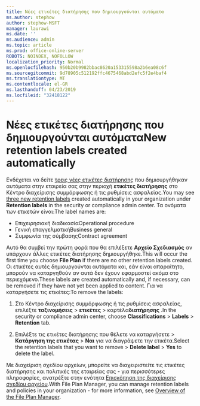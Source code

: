 ```yaml
---
title: Νέες ετικέτες διατήρησης που δημιουργούνται αυτόματα
ms.author: stephow
author: stephow-MSFT
manager: laurawi
ms.date: ''
ms.audience: admin
ms.topic: article
ms.prod: office-online-server
ROBOTS: NOINDEX, NOFOLLOW
localization_priority: Normal
ms.openlocfilehash: 950b20b9982bbac8620a153315598a2b6ea08c6f
ms.sourcegitcommit: 9d78905c512192ffc4675468abd2efc5f2e4baf4
ms.translationtype: MT
ms.contentlocale: el-GR
ms.lasthandoff: 04/23/2019
ms.locfileid: "32418122"
---
```

# <a name="new-retention-labels-created-automatically"></a><span data-ttu-id="71505-102">Νέες ετικέτες διατήρησης που δημιουργούνται αυτόματα</span><span class="sxs-lookup"><span data-stu-id="71505-102">New retention labels created automatically</span></span>

<span data-ttu-id="71505-103">Ενδέχεται να δείτε [τρεις νέες ετικέτες διατήρησης](https://docs.microsoft.com/en-us/office365/securitycompliance/file-plan-manager#default-retention-labels-and-label-policy) που δημιουργήθηκαν αυτόματα στην εταιρεία σας στην περιοχή **ετικέτες διατήρησης** στο Κέντρο διαχείρισης συμμόρφωσης ή τις ρυθμίσεις ασφαλείας.</span><span class="sxs-lookup"><span data-stu-id="71505-103">You may see [three new retention labels](https://docs.microsoft.com/en-us/office365/securitycompliance/file-plan-manager#default-retention-labels-and-label-policy) created automatically in your organization under **Retention labels** in the security or compliance admin center.</span></span> <span data-ttu-id="71505-104">Τα ονόματα των ετικετών είναι:</span><span class="sxs-lookup"><span data-stu-id="71505-104">The label names are:</span></span>

- <span data-ttu-id="71505-105">Επιχειρησιακή διαδικασία</span><span class="sxs-lookup"><span data-stu-id="71505-105">Operational procedure</span></span>
- <span data-ttu-id="71505-106">Γενική επαγγελματική</span><span class="sxs-lookup"><span data-stu-id="71505-106">Business general</span></span>
- <span data-ttu-id="71505-107">Συμφωνία της σύμβασης</span><span class="sxs-lookup"><span data-stu-id="71505-107">Contract agreement</span></span>

<span data-ttu-id="71505-108">Αυτό θα συμβεί την πρώτη φορά που θα επιλέξετε **Αρχείο Σχεδιασμός** αν υπάρχουν άλλες ετικέτες διατήρησης δημιουργήθηκε.</span><span class="sxs-lookup"><span data-stu-id="71505-108">This will occur the first time you choose **File Plan** if there are no other retention labels created.</span></span> <span data-ttu-id="71505-109">Οι ετικέτες αυτές δημιουργούνται αυτόματα και, εάν είναι απαραίτητο, μπορούν να καταργηθούν αν αυτά δεν έχουν εφαρμοστεί ακόμα στο περιεχόμενο.</span><span class="sxs-lookup"><span data-stu-id="71505-109">These labels are created automatically and, if necessary, can be removed if they have not yet been applied to content.</span></span> <span data-ttu-id="71505-110">Για να καταργήσετε τις ετικέτες:</span><span class="sxs-lookup"><span data-stu-id="71505-110">To remove the labels:</span></span>

1. <span data-ttu-id="71505-111">Στο Κέντρο διαχείρισης συμμόρφωσης ή τις ρυθμίσεις ασφαλείας, επιλέξτε **ταξινομήσεις** > **ετικέτες** > καρτέλα**διατήρησης** .</span><span class="sxs-lookup"><span data-stu-id="71505-111">In the security or compliance admin center, choose **Classifications** > **Labels** > **Retention** tab.</span></span>

1. <span data-ttu-id="71505-112">Επιλέξτε τις ετικέτες διατήρησης που θέλετε να καταργήσετε > **Κατάργηση της ετικέτας** > **Ναι** για να διαγράψετε την ετικέτα.</span><span class="sxs-lookup"><span data-stu-id="71505-112">Select the retention labels that you want to remove > **Delete label** > **Yes** to delete the label.</span></span>

<span data-ttu-id="71505-113">Με διαχείριση σχεδίου αρχείων, μπορείτε να διαχειριστείτε τις ετικέτες διατήρησης και πολιτικές της εταιρείας σας - για περισσότερες πληροφορίες, ανατρέξτε στην ενότητα [Επισκόπηση της διαχείρισης σχεδίου αρχείου](https://docs.microsoft.com/en-us/office365/securitycompliance/file-plan-manager).</span><span class="sxs-lookup"><span data-stu-id="71505-113">With File Plan Manager, you can manage retention labels and policies in your organization - for more information, see [Overview of the File Plan Manager](https://docs.microsoft.com/en-us/office365/securitycompliance/file-plan-manager).</span></span>